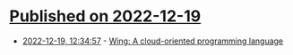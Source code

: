 # [Published on 2022-12-19](index.md)

* [2022-12-19, 12:34:57](https://news.ycombinator.com/item?id=34051325) - [Wing: A cloud-oriented programming language](https://www.winglang.io/)
